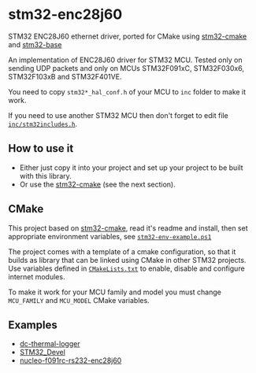 # stm32-enc28j60

STM32 ENC28J60 ethernet driver, ported for CMake using [stm32-cmake](https://github.com/ObKo/stm32-cmake) and [stm32-base](https://github.com/DVALight/stm32-base)

An implementation of ENC28J60 driver for STM32 MCU. Tested only on sending UDP packets and only on MCUs STM32F091xC, STM32F030x6, STM32F103xB and STM32F401VE.

You need to copy `stm32*_hal_conf.h` of your MCU to `inc` folder to make it work.

If you need to use another STM32 MCU then don't forget to edit file [`inc/stm32includes.h`](inc/stm32includes.h).

## How to use it

* Either just copy it into your project and set up your project to be built with this library.
* Or use the [stm32-cmake](https://github.com/ObKo/stm32-cmake) (see the next section).

## CMake

This project based on [stm32-cmake](https://github.com/ObKo/stm32-cmake), read it's readme and install, then set appropriate environment variables, see [`stm32-env-example.ps1`](stm32-env-example.ps1)

The project comes with a template of a cmake configuration, so that it builds as library that can be linked using CMake in other STM32 projects. Use variables defined in [`CMakeLists.txt`](CMakeLists.txt) to enable, disable and configure internet modules.

To make it work for your MCU family and model you must change `MCU_FAMILY` and `MCU_MODEL` CMake variables.

## Examples

* [dc-thermal-logger](https://github.com/mephi-ut/dc-thermal-logger/blob/master/collector/firmware/Src/main.c)
* [STM32_Devel](https://github.com/mephi-ut/STM32_Devel)
* [nucleo-f091rc-rs232-enc28j60](https://github.com/mephi-ut/nucleo-f091rc-rs232-enc28j60/blob/master/Src/main.c)
